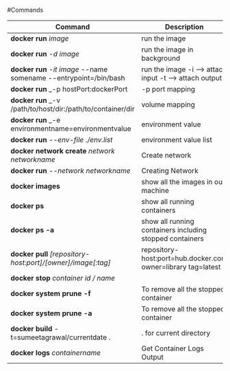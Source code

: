 #Commands

| **Command**      | **Description** |
| ----------- | ----------- |
| **docker run**   _image_   | run the image       |
| **docker run**   _-d image_   | run the image in background      |
| **docker run**   _-it image_ --name somename --entrypoint=/bin/bash  | run the image -i --> attach input -t --> attach output      |
| **docker run**   _-p hostPort:dockerPort  | -p port mapping  |
| **docker run**   _-v /path/to/host/dir:/path/to/container/dir  | volume mapping |
| **docker run**   _-e environmentname=environmentvalue   | environment value |
| **docker run**   _--env-file ./env.list_   | environment value list |
|**docker network create** _network networkname_|Create network|
| **docker run**   _--network networkname_  | Creating Network |
| **docker images**   | show all the images in our machine        |
|**docker ps**|show all running containers|
|**docker ps -a**|show all running containers including stopped containers|
|**docker pull** _[repository-host:port]/[owner]/image[:tag]_|repository-host:port=hub.docker.com owner=library tag=latest|
|**docker stop** _container id / name_||
|**docker system prune -f**|To remove all the stopped container|
|**docker system prune -a**|To remove all the stopped container|
|**docker build** -t=sumeetagrawal/currentdate .|. for current directory|
|**docker logs** _containername_|Get Container Logs Output|